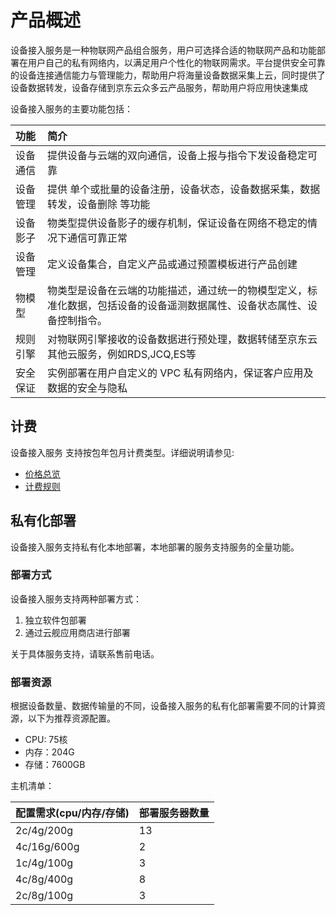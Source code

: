 # 产品概述

设备接入服务是一种物联网产品组合服务，用户可选择合适的物联网产品和功能部署在用户自己的私有网络内，以满足用户个性化的物联网需求。平台提供安全可靠的设备连接通信能力与管理能力，帮助用户将海量设备数据采集上云，同时提供了设备数据转发，设备存储到京东云众多云产品服务，帮助用户将应用快速集成

设备接入服务的主要功能包括：

|功能   | 简介    |
|:- |:-|
|设备通信|提供设备与云端的双向通信，设备上报与指令下发设备稳定可靠|
|设备管理 |提供 单个或批量的设备注册，设备状态，设备数据采集，数据转发，设备删除 等功能|
|设备影子 |物类型提供设备影子的缓存机制，保证设备在网络不稳定的情况下通信可靠正常|
|设备管理 |定义设备集合，自定义产品或通过预置模板进行产品创建|
|物模型 |物类型是设备在云端的功能描述，通过统一的物模型定义，标准化数据，包括设备的设备遥测数据属性、设备状态属性、设备控制指令。|
|规则引擎|对物联网引擎接收的设备数据进行预处理，数据转储至京东云其他云服务，例如RDS,JCQ,ES等|
|安全保证|实例部署在用户自定义的 VPC 私有网络内，保证客户应用及数据的安全与隐私|




## 计费
设备接入服务 支持按包年包月计费类型。详细说明请参见:
- [价格总览](../Pricing/Price-Overview.md)
- [计费规则](../Pricing/Billing-Rules.md) 



## 私有化部署
设备接入服务支持私有化本地部署，本地部署的服务支持服务的全量功能。

### 部署方式
设备接入服务支持两种部署方式：
1. 独立软件包部署
2. 通过云舰应用商店进行部署

关于具体服务支持，请联系售前电话。

### 部署资源
根据设备数量、数据传输量的不同，设备接入服务的私有化部署需要不同的计算资源，以下为推荐资源配置。

- CPU: 75核
- 内存：204G
- 存储：7600GB

主机清单：

| 配置需求(cpu/内存/存储)| 部署服务器数量 |
| ---------------| -----------|
| 2c/4g/200g     | 13         |
| 4c/16g/600g    | 2          |
| 1c/4g/100g     | 3          |
| 4c/8g/400g  | 8              |
| 2c/8g/100g     | 3          |